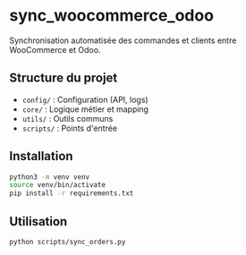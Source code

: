 # sync_woocommerce_odoo

Synchronisation automatisée des commandes et clients entre WooCommerce et Odoo.

## Structure du projet

- `config/` : Configuration (API, logs)
- `core/` : Logique métier et mapping
- `utils/` : Outils communs
- `scripts/` : Points d'entrée

## Installation

```bash
python3 -m venv venv
source venv/bin/activate
pip install -r requirements.txt
```

## Utilisation

```bash
python scripts/sync_orders.py
```
